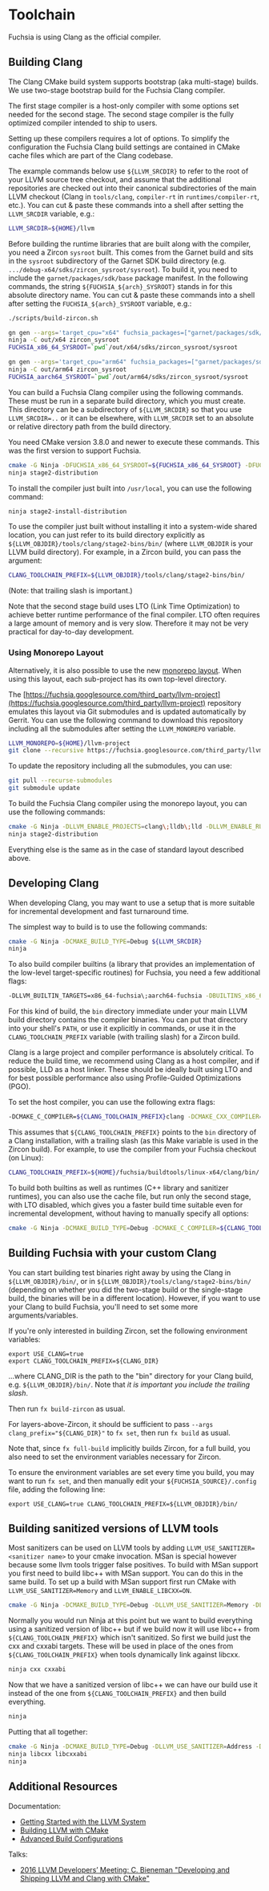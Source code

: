 # Toolchain

Fuchsia is using Clang as the official compiler.

## Building Clang

The Clang CMake build system supports bootstrap (aka multi-stage) builds. We use
two-stage bootstrap build for the Fuchsia Clang compiler.

The first stage compiler is a host-only compiler with some options set needed
for the second stage. The second stage compiler is the fully optimized compiler
intended to ship to users.

Setting up these compilers requires a lot of options. To simplify the
configuration the Fuchsia Clang build settings are contained in CMake cache
files which are part of the Clang codebase.

The example commands below use `${LLVM_SRCDIR}` to refer to the root of your
LLVM source tree checkout, and assume that the additional repositories are
checked out into their canonical subdirectories of the main LLVM checkout
(Clang in `tools/clang`, `compiler-rt` in `runtimes/compiler-rt`, etc.).  You
can cut & paste these commands into a shell after setting the `LLVM_SRCDIR`
variable, e.g.:

```bash
LLVM_SRCDIR=${HOME}/llvm
```

Before building the runtime libraries that are built along with the
compiler, you need a Zircon `sysroot` built.  This comes from the Garnet
build and sits in the `sysroot` subdirectory of the Garnet SDK build
directory (e.g. `.../debug-x64/sdks/zircon_sysroot/sysroot`). To build
it, you need to include the `garnet/packages/sdk/base` package manifest.
In the following commands, the string `${FUCHSIA_${arch}_SYSROOT}`
stands in for this absolute directory name.  You can cut & paste these
commands into a shell after setting the `FUCHSIA_${arch}_SYSROOT`
variable, e.g.:

```bash
./scripts/build-zircon.sh

gn gen --args='target_cpu="x64" fuchsia_packages=["garnet/packages/sdk/base"]' out/x64
ninja -C out/x64 zircon_sysroot
FUCHSIA_x86_64_SYSROOT=`pwd`/out/x64/sdks/zircon_sysroot/sysroot

gn gen --args='target_cpu="arm64" fuchsia_packages=["garnet/packages/sdk/base"]' out/arm64
ninja -C out/arm64 zircon_sysroot
FUCHSIA_aarch64_SYSROOT=`pwd`/out/arm64/sdks/zircon_sysroot/sysroot
```

You can build a Fuchsia Clang compiler using the following commands.
These must be run in a separate build directory, which you must create.
This directory can be a subdirectory of `${LLVM_SRCDIR}` so that you
use `LLVM_SRCDIR=..` or it can be elsewhere, with `LLVM_SRCDIR` set
to an absolute or relative directory path from the build directory.

You need CMake version 3.8.0 and newer to execute these commands.
This was the first version to support Fuchsia.

```bash
cmake -G Ninja -DFUCHSIA_x86_64_SYSROOT=${FUCHSIA_x86_64_SYSROOT} -DFUCHSIA_aarch64_SYSROOT=${FUCHSIA_aarch64_SYSROOT} -C ${LLVM_SRCDIR}/tools/clang/cmake/caches/Fuchsia.cmake ${LLVM_SRCDIR}
ninja stage2-distribution
```

To install the compiler just built into `/usr/local`, you can use the
following command:

```bash
ninja stage2-install-distribution
```

To use the compiler just built without installing it into a system-wide
shared location, you can just refer to its build directory explicitly as
`${LLVM_OBJDIR}/tools/clang/stage2-bins/bin/` (where `LLVM_OBJDIR` is
your LLVM build directory).  For example, in a Zircon build, you can
pass the argument:

```bash
CLANG_TOOLCHAIN_PREFIX=${LLVM_OBJDIR}/tools/clang/stage2-bins/bin/
```

(Note: that trailing slash is important.)

Note that the second stage build uses LTO (Link Time Optimization) to achieve
better runtime performance of the final compiler. LTO often requires a large
amount of memory and is very slow. Therefore it may not be very practical for
day-to-day development.

### Using Monorepo Layout

Alternatively, it is also possible to use the new [monorepo layout](https://llvm.org/docs/Proposals/GitHubMove.html#monorepo-variant).
When using this layout, each sub-project has its own top-level directory.

The [https://fuchsia.googlesource.com/third_party/llvm-project](https://fuchsia.googlesource.com/third_party/llvm-project)
repository emulates this layout via Git submodules and is updated
automatically by Gerrit. You can use the following command to download
this repository including all the submodules after setting the
`LLVM_MONOREPO` variable.

```bash
LLVM_MONOREPO=${HOME}/llvm-project
git clone --recursive https://fuchsia.googlesource.com/third_party/llvm-project ${LLVM_MONOREPO}
```

To update the repository including all the submodules, you can use:

```bash
git pull --recurse-submodules
git submodule update
```

To build the Fuchsia Clang compiler using the monorepo layout, you can
use the following commands:

```bash
cmake -G Ninja -DLLVM_ENABLE_PROJECTS=clang\;lldb\;lld -DLLVM_ENABLE_RUNTIMES=compiler-rt\;libcxx\;libcxxabi\;libunwind -DFUCHSIA_x86_64_SYSROOT=${FUCHSIA_x86_64_SYSROOT} -DFUCHSIA_aarch64_SYSROOT=${FUCHSIA_aarch64_SYSROOT} -C ${LLVM_MONOREPO}/clang/cmake/caches/Fuchsia.cmake ${LLVM_MONOREPO}/llvm
ninja stage2-distribution
```

Everything else is the same as in the case of standard layout described
above.

## Developing Clang

When developing Clang, you may want to use a setup that is more suitable for
incremental development and fast turnaround time.

The simplest way to build is to use the following commands:

```bash
cmake -G Ninja -DCMAKE_BUILD_TYPE=Debug ${LLVM_SRCDIR}
ninja
```

To also build compiler builtins (a library that provides an implementation of
the low-level target-specific routines) for Fuchsia, you need a few additional
flags:

```bash
-DLLVM_BUILTIN_TARGETS=x86_64-fuchsia\;aarch64-fuchsia -DBUILTINS_x86_64-fuchsia_CMAKE_SYSROOT=${FUCHSIA_x86_64_SYSROOT} -DBUILTINS_x86_64-fuchsia_CMAKE_SYSTEM_NAME=Fuchsia -DBUILTINS_aarch64-fuchsia_CMAKE_SYSROOT=${FUCHSIA_aarch64_SYSROOT} -DBUILTINS_aarch64-fuchsia_CMAKE_SYSTEM_NAME=Fuchsia
```

For this kind of build, the `bin` directory immediate under your main LLVM
build directory contains the compiler binaries.  You can put that directory
into your shell's `PATH`, or use it explicitly in commands, or use it in the
`CLANG_TOOLCHAIN_PREFIX` variable (with trailing slash) for a Zircon build.

Clang is a large project and compiler performance is absolutely critical. To
reduce the build time, we recommend using Clang as a host compiler, and if
possible, LLD as a host linker. These should be ideally built using LTO and
for best possible performance also using Profile-Guided Optimizations (PGO).

To set the host compiler, you can use the following extra flags:

```bash
-DCMAKE_C_COMPILER=${CLANG_TOOLCHAIN_PREFIX}clang -DCMAKE_CXX_COMPILER=${CLANG_TOOLCHAIN_PREFIX}clang++ -DLLVM_ENABLE_LLD=ON
```

This assumes that `${CLANG_TOOLCHAIN_PREFIX}` points to the `bin` directory
of a Clang installation, with a trailing slash (as this Make variable is used
in the Zircon build).  For example, to use the compiler from your Fuchsia
checkout (on Linux):

```bash
CLANG_TOOLCHAIN_PREFIX=${HOME}/fuchsia/buildtools/linux-x64/clang/bin/
```

To build both builtins as well as runtimes (C++ library and sanitizer
runtimes), you can also use the cache file, but run only the second
stage, with LTO disabled, which gives you a faster build time suitable even
for incremental development, without having to manually specify all
options:

```bash
cmake -G Ninja -DCMAKE_BUILD_TYPE=Debug -DCMAKE_C_COMPILER=${CLANG_TOOLCHAIN_PREFIX}clang -DCMAKE_CXX_COMPILER=${CLANG_TOOLCHAIN_PREFIX}clang++ -DLLVM_ENABLE_LTO=OFF -DFUCHSIA_x86_64_SYSROOT=${FUCHSIA_x86_64_SYSROOT} -DFUCHSIA_aarch64_SYSROOT=${FUCHSIA_aarch64_SYSROOT} -C ${LLVM_SRCDIR}/tools/clang/cmake/caches/Fuchsia-stage2.cmake ${LLVM_SRCDIR}
```

## Building Fuchsia with your custom Clang

You can start building test binaries right away by using the Clang in
`${LLVM_OBJDIR}/bin/`, or in `${LLVM_OBJDIR}/tools/clang/stage2-bins/bin/`
(depending on whether you did the two-stage build or the single-stage build,
the binaries will be in a different location). However, if you want to use
your Clang to build Fuchsia, you'll need to set some more arguments/variables.

If you're only interested in building Zircon, set the following environment
variables:

```
export USE_CLANG=true
export CLANG_TOOLCHAIN_PREFIX=${CLANG_DIR}
```

...where CLANG_DIR is the path to the "bin" directory for your Clang build,
e.g. `${LLVM_OBJDIR}/bin/`.  Note that *it is important you include the trailing
slash*.

Then run `fx build-zircon` as usual.

For layers-above-Zircon, it should be sufficient to pass
`--args clang_prefix="${CLANG_DIR}"` to `fx set`, then run `fx build` as usual.

Note that, since `fx full-build` implicitly builds Zircon, for a full build,
you also need to set the environment variables necessary for Zircon.

To ensure the environment variables are set every time you build, you may want
to run `fx set`, and then manually edit your `${FUCHSIA_SOURCE}/.config` file,
adding the following line:

```
export USE_CLANG=true CLANG_TOOLCHAIN_PREFIX=${LLVM_OBJDIR}/bin/
```

## Building sanitized versions of LLVM tools

Most sanitizers can be used on LLVM tools by adding
`LLVM_USE_SANITIZER=<sanitizer name>` to your cmake invocation. MSan is
special however because some llvm tools trigger false positives. To build with
MSan support you first need to build libc++ with MSan support. You can do this
in the same build. To set up a build with MSan support first run CMake with
`LLVM_USE_SANITIZER=Memory` and `LLVM_ENABLE_LIBCXX=ON`.

```bash
cmake -G Ninja -DCMAKE_BUILD_TYPE=Debug -DLLVM_USE_SANITIZER=Memory -DLLVM_ENABLE_LIBCXX=ON -DCMAKE_C_COMPILER=${CLANG_TOOLCHAIN_PREFIX}clang -DCMAKE_CXX_COMPILER=${CLANG_TOOLCHAIN_PREFIX}clang++ -DLLVM_ENABLE_LLD=ON ${LLVM_SRCDIR}
```

Normally you would run Ninja at this point but we want to build everything
using a sanitized version of libc++ but if we build now it will use libc++ from
`${CLANG_TOOLCHAIN_PREFIX}` which isn't sanitized. So first we build just
the cxx and cxxabi targets. These will be used in place of the ones from
`${CLANG_TOOLCHAIN_PREFIX}` when tools dynamically link against libcxx.

```bash
ninja cxx cxxabi
```

Now that we have a sanitized version of libc++ we can have our build use it
instead of the one from `${CLANG_TOOLCHAIN_PREFIX}` and then build everything.

```bash
ninja
```

Putting that all together:

```bash
cmake -G Ninja -DCMAKE_BUILD_TYPE=Debug -DLLVM_USE_SANITIZER=Address -DLLVM_ENABLE_LIBCXX=ON -DCMAKE_C_COMPILER=${CLANG_TOOLCHAIN_PREFIX}clang -DCMAKE_CXX_COMPILER=${CLANG_TOOLCHAIN_PREFIX}clang++ -DLLVM_ENABLE_LLD=ON ${LLVM_SRCDIR}
ninja libcxx libcxxabi
ninja
```

## Additional Resources

Documentation:
* [Getting Started with the LLVM System](http://llvm.org/docs/GettingStarted.html)
* [Building LLVM with CMake](http://llvm.org/docs/CMake.html)
* [Advanced Build Configurations](http://llvm.org/docs/AdvancedBuilds.html)

Talks:
* [2016 LLVM Developers’ Meeting: C. Bieneman "Developing and Shipping LLVM and Clang with CMake"](https://www.youtube.com/watch?v=StF77Cx7pz8)
